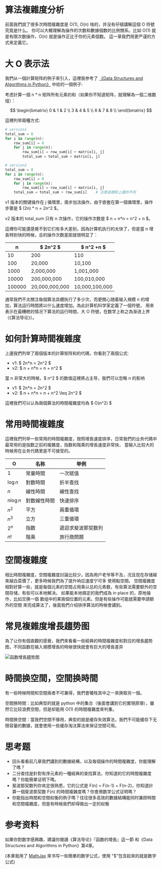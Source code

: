 # 算法複雜度分析
前面我們說了很多次時間複雜度是 O(1), O(n) 啥的，并没有仔细講解這個 O 符號究竟是什么。
你可以大概理解為操作的次数和數據個数的比例關系。比如 O(1) 就是有限次数操作，O(n) 就是操作正比于你的元素個数。
這一章我們用更严谨的方式來定義它。


# 大 O 表示法
我們从一個計算矩阵的例子來引入，這裡我参考了 [《Data Structures and Algorithms in Python》](
https://book.douban.com/subject/10607365/) 中给的一個例子:

考虑計算一個 n * n 矩阵所有元素的和（如果你不知道矩阵，就理解為一個二维数组）：

$$
        \begin{bmatrix}
        0 & 1 & 2 \\
        3 & 4 & 5 \\
        6 & 7 & 8 \\
        \end{bmatrix}
$$

這裡列举兩種方式:

```py
# version1
total_sum = 0
for i in range(n):
    row_sum[i] = 0
    for j in range(n):
        row_sum[i] = row_sum[i] + matrix[i, j]
        total_sum = total_sum + matrix[i, j]

# version2
total_sum = 0
for i in range(n):
    row_sum[i] = 0
    for j in range(n):
        row_sum[i] = row_sum[i] + matrix[i, j]
    total_sum = total_sum + row_sum[i]    # 注意這裡和上邊的不同
```

v1 版本的關键操作在 j 循環里，兩步加法操作，由于嵌套在第一個循環里，操作步骤是 $  (2n) * n = 2n^2  $。

v2 版本的 total_sum 只有 n 次操作，它的操作次数是 $ n + n*n = n^2 + n $。


這裡你可能還感覺不到它们有多大差别，因為計算机执行的太快了，但是當 n 增長特别快的時候，总的操作次数差距就很明显了：

n      | $ 2n^2 $       | $ n^2 +n $     |
-------|----------------|----------------|
10     | 200            | 110            |
100    | 20,000         | 10,100         |
1000   | 2,000,000      | 1,001,000      |
10000  | 200,000,000    | 100,010,000    |
100000 | 20,000,000,000 | 10,000,100,000 |

通常我們不太關注每個算法具體执行了多少次，而更關心随着输入規模 n 的增加，算法运行時間將以什么速度增加。為此計算机科学家定義了一個符號，
用來表示在最糟糕的情况下算法的运行時間，大 O 符號，在数学上称之為渐进上界（《算法导论》）。

# 如何計算時間複雜度
上邊我們列举了兩個版本的計算矩阵和的代碼，你看到了兩個公式:

- v1: $ 2n*n = 2n^2 $
- v2: $ n + n*n = n + n^2 $

當 n 非常大的時候，$ n^2 $ 的数值這裡將占主导，我們可以忽略 n 的影响

- v1: $ 2n*n = 2n^2 $
- v2: $ n + n*n = n + n^2 \leq 2n^2 $

這裡我們可以认為兩個算法的時間複雜度均為 $ O(n^2) $

# 常用時間複雜度
這裡我們列举一些常用的時間複雜度，按照增長速度排序，日常我們的业务代碼中最常用的是指数之前的複雜度，指数和階乘的增長速度非常快，
當输入比较大的時候用在业务代碼里是不可接受的。

O         | 名称         | 举例               |
----------|--------------|--------------------|
1         | 常量時間     | 一次赋值           |
$\log n$  | 對数時間     | 折半查找           |
$n$       | 線性時間     | 線性查找           |
n$\log n$ | 對数線性時間 | 快速排序           |
$n^2$     | 平方         | 兩重循環           |
$n^3$     | 立方         | 三重循環           |
$2^n$     | 指数         | 遞迴求斐波那契数列 |
$n!$      | 階乘         | 旅行商問題         |


# 空間複雜度
相比時間複雜度，空間複雜度討論比较少。因為用户老爷等不及，况且现在存储越來越白菜價了，更多時候我們為了提升响应速度宁可多 使用點空間。
空間複雜度相對好算一些，就是每個元素的空間占用乘以总的元素数，有些算法需要额外的空間存储，有些可以本地解决。
如果能本地搞定的我們成為 in place 的，原地操作，比如交换一個 数组中的某兩個位置的元素。但是有些操作可能就需要申請额外的空間
來完成算法了，後面我們介绍排序算法的時候會講到。


# 常見複雜度增長趨势图
為了让你有個直觀的感覺，我們來看看一些經典的時間複雜度和對应的增長趨势图，不同函数在输入規模增長的時候很快就會有巨大的增長差异

![函数增長趨势图](./function_growth.png)


# 時間换空間，空間换時間
有一些時候時間和空間兩者不可兼得，我們會犧牲其中之一來换取另一個。

空間换時間：比如典型的就是 python 中的集合（後面會講到它的實現原理），雖然它比较浪费空間，但是却能用 O(1)
的時間複雜度來判重。

時間换空間：當我們空間不够用，典型的就是缓存失效算法，我們不可能缓存下无限容量的數據，就會使用一些缓存淘汰算法來保证空間可用。


# 思考题
- 回头看看前几章我們講到的數據結構，以及每個操作的時間複雜度，你能理解了嗎？
- 二分查找是針對有序元素的一種經典的查找算法，你知道的它的時間複雜度嗎？你能簡單证明下嗎。
- 斐波那契数列你肯定很熟悉，它的公式是 F(n) = F(n-1) + F(n-2)，你知道計算一個斐波那契数 F(n)
  的時間複雜度嗎？你會用数学公式证明嗎？
- 你能指出時間和空間权衡的例子嗎？往往很多高效的數據結構能同时兼顾時間和空間複雜度，但是有時候我們却得做出一定的权衡


# 参考资料
如果你對数学感興趣，建議你閱讀《算法导论》『函数的增長』這一節 和《Data Structures and Algorithms in Python》第4章。


(本章我用了 [MathJax](https://www.zybuluo.com/codeep/note/163962) 來书写一些簡單的数学公式，使用 "$"包含起來的就是数学公式)
